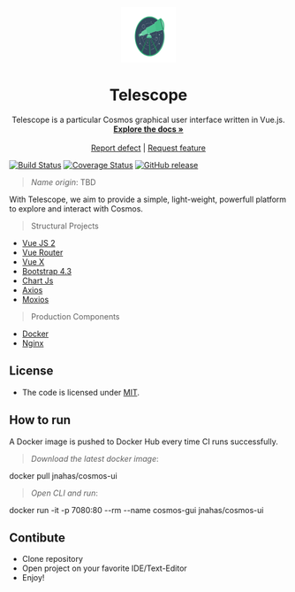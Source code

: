 <p align="center"><img src="src/assets/telescope.jpg" style="width:100px; height: 100px">
 <h1 align="center">Telescope</h1>
  <p align="center">
      Telescope is a particular Cosmos graphical user interface written in Vue.js.
    <br>
    <a href="docs/"><strong>Explore the docs »</strong></a>
    <br>
    <br>
    <a href="https://github.com/iot-uca/front-end/issues/new?labels=Type%3A+Defect">Report defect</a>
    |
    <a href="https://github.com/iot-uca/front-end/issues/new?labels=Type%3A+Feature">Request feature</a>
  </p>
</p>


[![Build Status](https://travis-ci.org/iot-uca/front-end.svg?branch=master)](https://travis-ci.org/iot-uca/front-end)
[![Coverage Status](https://coveralls.io/repos/github/iot-uca/front-end/badge.svg?branch=master)](https://coveralls.io/github/iot-uca/front-end?branch=master)
[![GitHub release](https://img.shields.io/github/release/ba-st/Cannon.svg)](https://github.com/iot-uca/front-end/releases/latest)


> *Name origin*: TBD

With Telescope, we aim to provide a simple, light-weight, powerfull platform to explore and interact with Cosmos.


> Structural Projects

- [Vue JS 2](https://github.com/vuejs/vue)
- [Vue Router](https://github.com/vuejs/vue-router)
- [Vue X](https://github.com/vuejs/vuex)
- [Bootstrap 4.3](https://getbootstrap.com/docs/4.3/getting-started/introduction/)
- [Chart Js](https://github.com/chartjs/Chart.js)
- [Axios](https://github.com/axios/axios)
- [Moxios](https://github.com/axios/moxios)

> Production Components

- [Docker](https://www.docker.com/)
- [Nginx](https://www.nginx.com/)



## License
- The code is licensed under [MIT](LICENSE).

## How to run

A Docker image is pushed to Docker Hub every time CI runs successfully.

> *Download the latest docker image*:

  docker pull jnahas/cosmos-ui

> *Open CLI and run*:

  docker run -it -p 7080:80 --rm --name cosmos-gui jnahas/cosmos-ui


## Contibute

* Clone repository
* Open project on your favorite IDE/Text-Editor
* Enjoy!
